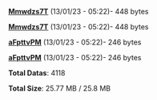 [**Mmwdzs7T**](/data/Mmwdzs7T.txt) (13/01/23 - 05:22)- 448 bytes

[**Mmwdzs7T**](/data/Mmwdzs7T.txt) (13/01/23 - 05:22)- 448 bytes

[**aFpttvPM**](/data/aFpttvPM.txt) (13/01/23 - 05:22)- 246 bytes

[**aFpttvPM**](/data/aFpttvPM.txt) (13/01/23 - 05:22)- 246 bytes

**Total Datas**: 4118

**Total Size**: 25.77 MB / 25.8 MB
